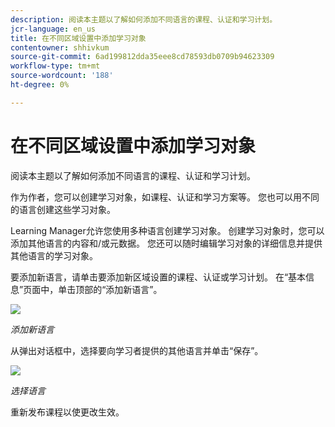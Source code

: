 ```yaml
---
description: 阅读本主题以了解如何添加不同语言的课程、认证和学习计划。
jcr-language: en_us
title: 在不同区域设置中添加学习对象
contentowner: shhivkum
source-git-commit: 6ad199812dda35eee8cd78593db0709b94623309
workflow-type: tm+mt
source-wordcount: '188'
ht-degree: 0%

---
```




# 在不同区域设置中添加学习对象

阅读本主题以了解如何添加不同语言的课程、认证和学习计划。

作为作者，您可以创建学习对象，如课程、认证和学习方案等。 您也可以用不同的语言创建这些学习对象。

Learning Manager允许您使用多种语言创建学习对象。 创建学习对象时，您可以添加其他语言的内容和/或元数据。 您还可以随时编辑学习对象的详细信息并提供其他语言的学习对象。

要添加新语言，请单击要添加新区域设置的课程、认证或学习计划。 在“基本信息”页面中，单击顶部的“添加新语言”。

![](assets/addnewlocale.png)

*添加新语言*

从弹出对话框中，选择要向学习者提供的其他语言并单击“保存”。

![](assets/selectlang.png)

*选择语言*

重新发布课程以使更改生效。
